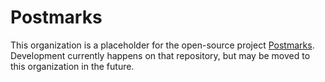 # Postmarks

This organization is a placeholder for the open-source project [Postmarks](https://github.com/ckolderup/postmarks).
Development currently happens on that repository, but may be moved to this organization in the future.
